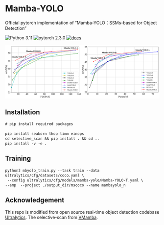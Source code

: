 # Mamba-YOLO
Official pytorch implementation of “Mamba-YOLO：SSMs-based for Object Detection”

![Python 3.11](https://img.shields.io/badge/python-3.11-g)
![pytorch 2.3.0](https://img.shields.io/badge/pytorch-2.3.0-blue.svg)
[![docs](https://img.shields.io/badge/docs-latest-blue)](README.md)

![](asserts/SOTACompare.png)

## Installation
``` shell
# pip install required packages

pip install seaborn thop timm einops
cd selective_scan && pip install . && cd ..
pip install -v -e .
```

## Training

```shell
python3 mbyolo_train.py --task train --data ultralytics/cfg/datasets/coco.yaml \
 --config ultralytics/cfg/models/mamba-yolo/Mamba-YOLO-T.yaml \
--amp  --project ./output_dir/mscoco --name mambayolo_n
```

## Acknowledgement

This repo is modified from open source real-time object detection codebase [Ultralytics](https://github.com/ultralytics/ultralytics). The selective-scan from [VMamba](https://github.com/MzeroMiko/VMamba).
